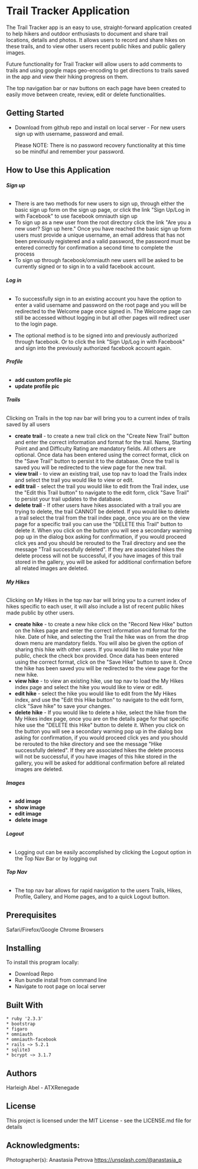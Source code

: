 # Trail Tracker Application

The Trail Tracker app is an easy to use, straight-forward application created
to help hikers and outdoor enthusiasts to document and share trail
locations, details and photos.  It allows users to record and share hikes
on these trails, and to view other users recent public hikes and public
gallery images.

Future functionality for Trail Tracker will allow users to add comments to
trails and using google maps geo-encoding to get directions to trails saved
in the app and view their hiking progress on them.

The top navigation bar or nav buttons on each page have been created to
easily move between create, review, edit or delete functionalities.

## Getting Started
- Download from github repo and install on local server - For new users sign up with username, password and email.

  Please NOTE: There is no password recovery functionality at this time so be mindful
and remember your password.

## How to Use this Application
######  **Sign up**

- There is are two methods for new users to sign up, through either the basic
sign up form on the sign up page, or click the link "Sign Up/Log in with
Facebook" to use facebook omniauth sign up
- To sign up as a new user from the root directory click the link "Are you a
new user? Sign up here."  Once you have reached the basic sign up form
users must provide a unique username, an email address that has not been
previously registered and a valid password, the password must be entered
correctly for confirmation a second time to complete the process
- To sign up through facebook/omniauth new users will be asked to be currently
signed or to sign in to a valid facebook account.

######  **Log in**
- To successfully sign in to an existing account you have the option to
enter a valid username and password on the root page and you will be redirected
to the Welcome page once signed in. The Welcome page can still be accessed
without logging in but all other pages will redirect user to the login page.

- The optional method is to be signed into and previously authorized through
facebook. Or to click the link "Sign Up/Log in with Facebook" and sign into the
previously authorized facebook account again.

###### **Profile**
 - **add custom profile pic**
 - **update profile pic**

###### **Trails**
Clicking on Trails in the top nav bar will bring you to a current index of trails saved by all users
 - **create trail** - to create a new trail click on the "Create New Trail" button
 and enter the correct information and format for the trail.  Name, Starting Point and and Difficulty Rating are mandatory fields. All others are optional.
 Once data has been entered using the correct format, click on the "Save Trail"
 button to persist it to the database. Once the trail is saved you will be redirected to the view page for the new trail.
 - **view trail** - to view an existing trail, use top nav to load the Trails index and select the trail you would like to view or edit.
 - **edit trail** - select the trail you would like to edit from the Trail index, use the "Edit this Trail button" to navigate to the edit form, click "Save Trail" to persist your trail updates to the database.
 - **delete trail** - If other users have hikes associated with a trail you are trying to delete, the trail CANNOT be deleted.  If you would like to delete a trail select the trail from the trail index page, once you are on the view page for a specific trail you can use the "DELETE this Trail" button to delete it.  When you click on the button you will see a secondary warning pop up in the dialog box asking for confirmation, if you would proceed click yes and you should be rerouted to the Trail directory and see the message "Trail successfully deleted". If they are associated hikes the delete process will not be successful, if you have images of this trail stored in the gallery, you will be asked for additional confirmation before all related images are deleted.


###### **My Hikes**
Clicking on My Hikes in the top nav bar will bring you to a current index of
hikes specific to each user, it will also include a list of recent public hikes
made public by other users.
 - **create hike** - to create a new hike click on the "Record New Hike" button on the hikes page and enter the correct information and format for the hike. Date
 of hike, and selecting the Trail the hike was on from the drop down menu are
 mandatory fields. You will also be given the option of sharing this hike with
 other users. If you would like to make your hike public, check the check box
 provided. Once data has been entered using the correct format, click on the
 "Save Hike" button to save it. Once the hike has been saved you will be
 redirected to the view page for the new hike.
 - **view hike** - to view an existing hike, use top nav to load the My Hikes index
 page and select the hike you would like to view or edit.
 - **edit hike** - select the hike you would like to edit from the My Hikes index,
 and use the "Edit this Hike button" to navigate to the edit form, click "Save hike" to save your changes.
 - **delete hike** - If you would like to delete a hike, select the hike from the My Hikes index page, once you are on the details page for that specific hike
 use the "DELETE this Hike" button to delete it. When you click on the button you will see a secondary warning pop up in the dialog box asking for confirmation, if you would proceed click yes and you
 should be rerouted to the hike directory and see the message "Hike
 successfully deleted". If they are associated hikes the delete process will
 not be successful, if you have images of this hike stored in the gallery, you
 will be asked for additional confirmation before all related images are
 deleted.

###### **Images**
 - **add image**
 - **show image**
 - **edit image**
 - **delete image**

###### **Logout**
- Logging out can be easily accomplished by clicking the Logout option
in the Top Nav Bar or by logging out

###### **Top Nav**
- The top nav bar allows for rapid navigation to the users Trails, Hikes,
Profile, Gallery, and Home pages, and to a quick Logout button.

## Prerequisites

Safari/Firefox/Google Chrome Browsers

## Installing

To install this program locally:

- Download Repo
- Run bundle install from command line
- Navigate to root page on local server

## Built With
	* ruby '2.3.3'
	* bootstrap
	* figaro
	* omniauth
	* omniauth-facebook
	* rails ~> 5.2.1
	* sqlite3
	* bcrypt ~> 3.1.7

## Authors
  Harleigh Abel - ATXRenegade

## License
This project is licensed under the MIT License - see the LICENSE.md file for details

## Acknowledgments:

  Photographer(s):
		Anastasia Petrova
		https://unsplash.com/@anastasia_p
